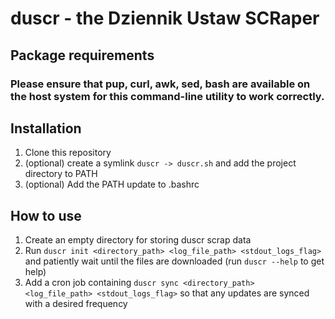 # duscr - the Dziennik Ustaw SCRaper

## Package requirements
### Please ensure that pup, curl, awk, sed, bash are available on the host system for this command-line utility to work correctly.

## Installation
1. Clone this repository
2. (optional) create a symlink `duscr -> duscr.sh` and add the project directory to PATH
3. (optional) Add the PATH update to .bashrc

## How to use
1. Create an empty directory for storing duscr scrap data
2. Run `duscr init <directory_path> <log_file_path> <stdout_logs_flag>` and patiently wait until the files are downloaded (run `duscr --help` to get help)
3. Add a cron job containing `duscr sync <directory_path> <log_file_path> <stdout_logs_flag>` so that any updates are synced with a desired frequency
